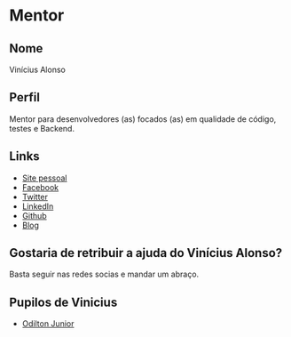 # Mentor

## Nome

Vinícius Alonso

## Perfil

Mentor para desenvolvedores (as) focados (as) em qualidade de código, testes e Backend.

## Links

* [Site pessoal](http://viniciusalonso.github.io/)
* [Facebook](https://www.facebook.com/vinicius.alonso.58)
* [Twitter](https://twitter.com/alonsoemacao)
* [LinkedIn](https://www.linkedin.com/in/viniciusbalonso/)
* [Github](https://github.com/viniciusalonso)
* [Blog](https://medium.com/@vinciusalonso)

## Gostaria de retribuir a ajuda do Vinícius Alonso?

Basta seguir nas redes socias e mandar um abraço.

## Pupilos de Vinicius
- [Odilton Junior](../../pupils/profiles/odilton_junior.md)
